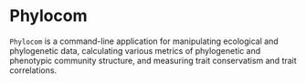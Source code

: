 Phylocom
========

`Phylocom` is a command-line application for manipulating
ecological and phylogenetic data, calculating various metrics of
phylogenetic and phenotypic community structure, and measuring trait
conservatism and trait correlations.

